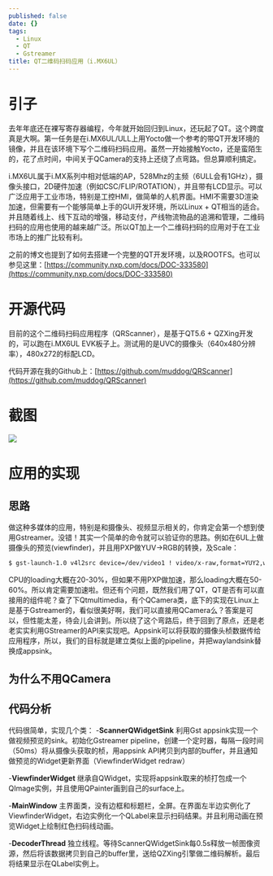 ```yaml
---
published: false
date: {}
tags:
  - Linux
  - QT
  - Gstreamer
title: QT二维码扫码应用（i.MX6UL）
---
```

# 引子

去年年底还在裸写寄存器编程，今年就开始回归到Linux，还玩起了QT。这个跨度真是大啊。第一任务是在i.MX6UL/ULL上用Yocto做一个参考的带QT开发环境的镜像，并且在该环境下写个二维码扫码应用。虽然一开始接触Yocto，还是蛮陌生的，花了点时间，中间关于QCamera的支持上还绕了点弯路。但总算顺利搞定。

i.MX6UL属于i.MX系列中相对低端的AP，528Mhz的主频（6ULL会有1GHz），摄像头接口，2D硬件加速（例如CSC/FLIP/ROTATION），并且带有LCD显示。可以广泛应用于工业市场，特别是工控HMI，做简单的人机界面。HMI不需要3D渲染加速，但需要有一个能够简单上手的GUI开发环境，所以Linux + QT相当的适合。并且随着线上、线下互动的增强，移动支付，产线物流物品的追溯和管理，二维码扫码的应用也使用的越来越广泛。所以QT加上一个二维码扫码的应用对于在工业市场上的推广比较有利。

之前的博文也提到了如何去搭建一个完整的QT开发环境，以及ROOTFS。也可以参见这里：[https://community.nxp.com/docs/DOC-333580](https://community.nxp.com/docs/DOC-333580)
 
# 开源代码

目前的这个二维码扫码应用程序（QRScanner），是基于QT5.6 + QZXing开发的，可以跑在i.MX6UL EVK板子上。测试用的是UVC的摄像头（640x480分辨率），480x272的标配LCD。

代码开源在我的Github上：[https://github.com/muddog/QRScanner](https://github.com/muddog/QRScanner) 

# 截图
![](https://community.nxp.com/servlet/JiveServlet/downloadImage/102-333910-1-177984/screenshot-qrscanner.png)

# 应用的实现

## 思路
做这种多媒体的应用，特别是和摄像头、视频显示相关的，你肯定会第一个想到使用Gstreamer。没错！其实一个简单的命令就可以验证你的思路。例如在6UL上做摄像头的预览(viewfinder)，并且用PXP做YUV->RGB的转换，及Scale：
``` bash
$ gst-launch-1.0 v4l2src device=/dev/video1 ! video/x-raw,format=YUY2,width=640,height=320 ! imxvideoconvert_pxp ! video/x-raw,format=RGB16 ! waylandsink
```

CPU的loading大概在20-30%，但如果不用PXP做加速，那么loading大概在50-60%。所以肯定需要加速啦。但还有个问题，既然我们用了QT，QT是否有可以直接用的组件呢？查了下Qtmultimedia，有个QCamera类，底下的实现在Linux上是基于Gstreamer的，看似很美好啊，我们可以直接用QCamera么？答案是可以，但性能太差，待会儿会讲到。所以绕了这个弯路后，终于回到了原点，还是老老实实利用GStreamer的API来实现吧。Appsink可以将获取的摄像头桢数据传给应用程序，所以，我们的目标就是建立类似上面的pipeline，并把waylandsink替换成appsink。

## 为什么不用QCamera


 
## 代码分析

代码很简单，实现几个类：
-**ScannerQWidgetSink**
利用Gst appsink实现一个做视频预览的sink。初始化Gstreamer pipeline，创建一个定时器，每隔一段时间（50ms）将从摄像头获取的桢，用appsink API拷贝到内部的buffer，并且通知做预览的Widget更新界面（ViewfinderWidget redraw）

-**ViewfinderWidget**
继承自QWidget，实现将appsink取来的桢打包成一个QImage实例，并且使用QPainter画到自己的surface上。

-**MainWindow**
主界面类，没有边框和标题栏，全屏。在界面左半边实例化了ViewfinderWidget，右边实例化一个QLabel来显示扫码结果。并且利用动画在预览Widget上绘制红色扫码线动画。

-**DecoderThread**
独立线程。等待ScannerQWidgetSink每0.5s释放一帧图像资源，然后将该数据拷贝到自己的buffer里，送给QZXing引擎做二维码解析。最后将结果显示在QLabel实例上。
 
